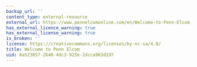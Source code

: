 ```yaml
---
backup_url: ''
content_type: external-resource
external_url: https://www.pennelcomonline.com/en/Welcome-to-Penn-Elcom-Online/cc-12.aspx
has_external_licence_warning: true
has_external_license_warning: true
is_broken: ''
license: https://creativecommons.org/licenses/by-nc-sa/4.0/
title: Welcome to Penn Elcom
uid: 8a523857-2b46-4dc3-925e-2dcca963d197
---
```

